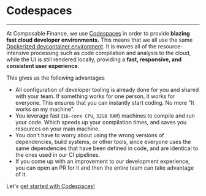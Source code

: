 # Codespaces

---

At Composable Finance, we use [Codespaces](https://github.com/features/codespaces) in order to provide **blazing fast cloud developer environments.** This means that we all use the same [Dockerized devcontainer environment](https://github.com/ComposableFi/composable/tree/main/.devcontainer). It is moves all of the resource-intensive processing such as code compilation and analysis to the cloud, while the UI is still rendered locally, providing a **fast, responsive, and consistent user experience**.

This gives us the following advantages

- All configuration of developer tooling is already done for you and shared with your team. If something works for one person, it works for everyone. This ensures that you can instantly start coding. No more "It works on my machine".
- You leverage fast (`16-core CPU`, `32GB RAM`) machines to compile and run your code. Which speeds up your compilation times, and saves you resources on your main machine.
- You don't have to worry about using the wrong versions of dependencies, build systems, or other tools, since everyone uses the same dependencies that have been defined in code, and are identical to the ones used in our CI pipelines.
- If you come up with an improvement to our development experience, you can open an PR for it and then the entire team can take advantage of it.

Let's [get started with Codespaces!](./codespaces/getting-started.md)
